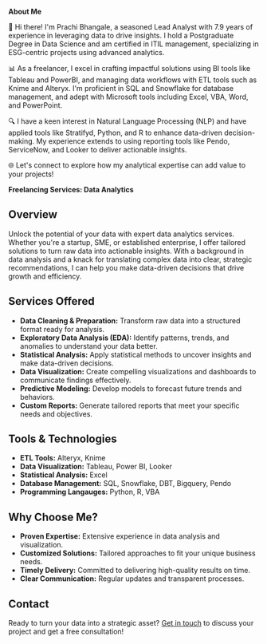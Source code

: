 **About Me**


👋 Hi there! I'm Prachi Bhangale, a seasoned Lead Analyst with 7.9 years of experience in leveraging data to drive insights. I hold a Postgraduate Degree in Data Science and am certified in ITIL management, specializing in ESG-centric projects using advanced analytics.

📊 As a freelancer, I excel in crafting impactful solutions using BI tools like Tableau and PowerBI, and managing data workflows with ETL tools such as Knime and Alteryx. I'm proficient in SQL and Snowflake for database management, and adept with Microsoft tools including Excel, VBA, Word, and PowerPoint.

🔍 I have a keen interest in Natural Language Processing (NLP) and have applied tools like Stratifyd, Python, and R to enhance data-driven decision-making. My experience extends to using reporting tools like Pendo, ServiceNow, and Looker to deliver actionable insights.

🌐 Let's connect to explore how my analytical expertise can add value to your projects!

**Freelancing Services: Data Analytics**

## Overview

Unlock the potential of your data with expert data analytics services. Whether you're a startup, SME, or established enterprise, I offer tailored solutions to turn raw data into actionable insights. With a background in data analysis and a knack for translating complex data into clear, strategic recommendations, I can help you make data-driven decisions that drive growth and efficiency.

## Services Offered

- **Data Cleaning & Preparation:** Transform raw data into a structured format ready for analysis.
- **Exploratory Data Analysis (EDA):** Identify patterns, trends, and anomalies to understand your data better.
- **Statistical Analysis:** Apply statistical methods to uncover insights and make data-driven decisions.
- **Data Visualization:** Create compelling visualizations and dashboards to communicate findings effectively.
- **Predictive Modeling:** Develop models to forecast future trends and behaviors.
- **Custom Reports:** Generate tailored reports that meet your specific needs and objectives.

## Tools & Technologies

- **ETL Tools:** Alteryx, Knime
- **Data Visualization:** Tableau, Power BI, Looker
- **Statistical Analysis:** Excel
- **Database Management:** SQL, Snowflake, DBT, Bigquery, Pendo
- **Programming Langauges:** Python, R, VBA

## Why Choose Me?

- **Proven Expertise:** Extensive experience in data analysis and visualization.
- **Customized Solutions:** Tailored approaches to fit your unique business needs.
- **Timely Delivery:** Committed to delivering high-quality results on time.
- **Clear Communication:** Regular updates and transparent processes.

## Contact

Ready to turn your data into a strategic asset? [Get in touch](mailto:prachi.may25@gmail.com) to discuss your project and get a free consultation!
